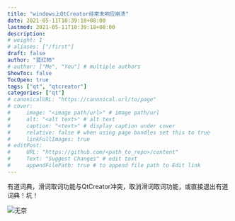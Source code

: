 ```yaml
---
title: "windows上QtCreator经常未响应崩溃"
date: 2021-05-11T10:39:18+08:00
lastmod: 2021-05-11T10:39:18+08:00
description:
# weight: 1
# aliases: ["/first"]
draft: false
author: "蓝红柿"
# author: ["Me", "You"] # multiple authors
ShowToc: false
TocOpen: true
tags: ["qt", "qtcreator"]
categories: ["qt"]
# canonicalURL: "https://canonical.url/to/page"
# cover:
#     image: "<image path/url>" # image path/url
#     alt: "<alt text>" # alt text
#     caption: "<text>" # display caption under cover
#     relative: false # when using page bundles set this to true
#     linkFullImages: true
# editPost:
#     URL: "https://github.com/<path_to_repo>/content"
#     Text: "Suggest Changes" # edit text
#     appendFilePath: true # to append file path to Edit link
---
```

有道词典，滑词取词功能与QtCreator冲突，取消滑词取词功能，或直接退出有道词典！坑！

![无奈](/images/posts/qtcreator-crush.jpeg)